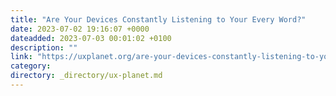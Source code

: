 ```yaml
---
title: "Are Your Devices Constantly Listening to Your Every Word?"
date: 2023-07-02 19:16:07 +0000
dateadded: 2023-07-03 00:01:02 +0100
description: ""
link: "https://uxplanet.org/are-your-devices-constantly-listening-to-your-every-word-eb1925281d15?source=rss----819cc2aaeee0---4"
category:
directory: _directory/ux-planet.md
---
```

